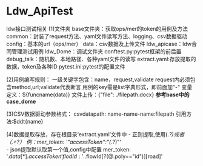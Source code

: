 # Ldw_ApiTest
ldw接口测试相关
(1)文件夹
    base文件夹：获取ops/mer的token的用例及方法
    common：封装了request方法、yaml文件读写方法、logging、csv数据驱动
    config：基本的url（ops/mer）
    data：csv数据及上传文件
    ldw_apicase：ldw合同管理测试用例
    ldw_Dome：调试文件夹
    conftest.py:pytest框架的前后置
    debug_talk：随机数、本地路径、各种yaml文件的读写
    extract.yaml:存放提取的数据，token及各种ID
    pytest.ini:pytest的配置文件

(2)用例编写规则：
    一级关键字包含：name，request,validate
    request内必须包含method,url;validate代表断言
    用例的key需是list字典形式，即前面加"-"
    变量定义：${funcname(data)}
    文件上传：{"file": ./filepath.docx}
    **参考base中的case_dome**
  
    
(3)CSV数据驱动参数格式：
    csvdatapath:
        name-name-name:filepath
    引用方法:$ddt{name}

(4)数据提取存放，存在根目录‘extract.yaml’文件中
    - 
    正则提取,使用(.*?)或者（.+?）
    例：mer_token: '"accessToken":"(.*?)"'  
    -
    json提取默认取第一个值,config中配置
    mer_token: '$.data[*].accessToken'  
    flodId: '$..flowId[?(@.poly=="id")][road]'